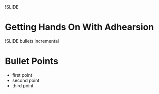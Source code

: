 !SLIDE
# Getting Hands On With Adhearsion #

!SLIDE bullets incremental
# Bullet Points #

* first point
* second point
* third point
